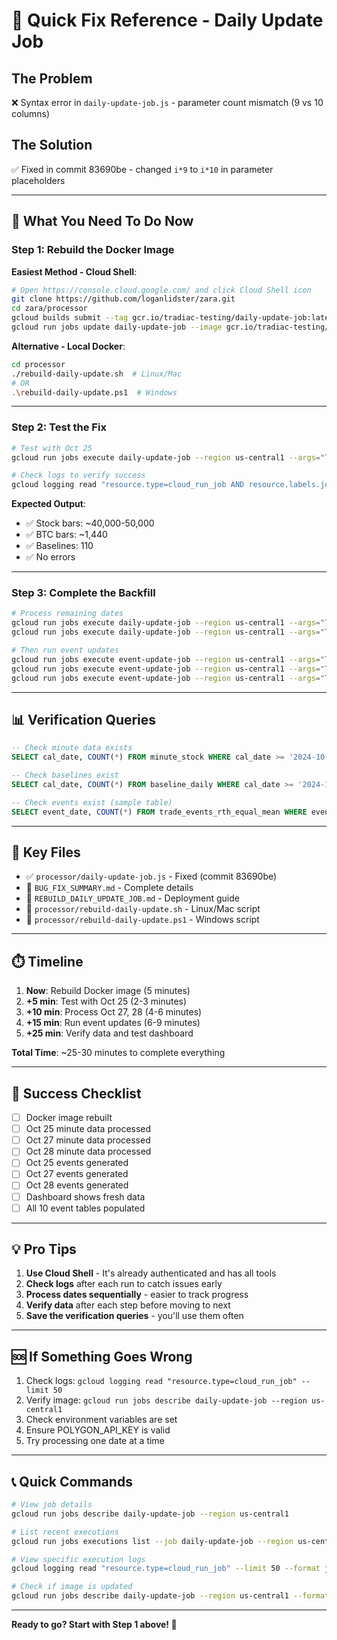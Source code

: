 # 🚀 Quick Fix Reference - Daily Update Job

## The Problem
❌ Syntax error in `daily-update-job.js` - parameter count mismatch (9 vs 10 columns)

## The Solution
✅ Fixed in commit 83690be - changed `i*9` to `i*10` in parameter placeholders

---

## 🎯 What You Need To Do Now

### Step 1: Rebuild the Docker Image

**Easiest Method - Cloud Shell**:
```bash
# Open https://console.cloud.google.com/ and click Cloud Shell icon
git clone https://github.com/loganlidster/zara.git
cd zara/processor
gcloud builds submit --tag gcr.io/tradiac-testing/daily-update-job:latest -f Dockerfile.daily-update .
gcloud run jobs update daily-update-job --image gcr.io/tradiac-testing/daily-update-job:latest --region us-central1
```

**Alternative - Local Docker**:
```bash
cd processor
./rebuild-daily-update.sh  # Linux/Mac
# OR
.\rebuild-daily-update.ps1  # Windows
```

---

### Step 2: Test the Fix

```bash
# Test with Oct 25
gcloud run jobs execute daily-update-job --region us-central1 --args="TARGET_DATE=2024-10-25"

# Check logs to verify success
gcloud logging read "resource.type=cloud_run_job AND resource.labels.job_name=daily-update-job" --limit 20
```

**Expected Output**:
- ✅ Stock bars: ~40,000-50,000
- ✅ BTC bars: ~1,440
- ✅ Baselines: 110
- ✅ No errors

---

### Step 3: Complete the Backfill

```bash
# Process remaining dates
gcloud run jobs execute daily-update-job --region us-central1 --args="TARGET_DATE=2024-10-27"
gcloud run jobs execute daily-update-job --region us-central1 --args="TARGET_DATE=2024-10-28"

# Then run event updates
gcloud run jobs execute event-update-job --region us-central1 --args="TARGET_DATE=2024-10-25"
gcloud run jobs execute event-update-job --region us-central1 --args="TARGET_DATE=2024-10-27"
gcloud run jobs execute event-update-job --region us-central1 --args="TARGET_DATE=2024-10-28"
```

---

## 📊 Verification Queries

```sql
-- Check minute data exists
SELECT cal_date, COUNT(*) FROM minute_stock WHERE cal_date >= '2024-10-24' GROUP BY cal_date ORDER BY cal_date;

-- Check baselines exist
SELECT cal_date, COUNT(*) FROM baseline_daily WHERE cal_date >= '2024-10-24' GROUP BY cal_date ORDER BY cal_date;

-- Check events exist (sample table)
SELECT event_date, COUNT(*) FROM trade_events_rth_equal_mean WHERE event_date >= '2024-10-24' GROUP BY event_date ORDER BY event_date;
```

---

## 📁 Key Files

- ✅ `processor/daily-update-job.js` - Fixed (commit 83690be)
- 📖 `BUG_FIX_SUMMARY.md` - Complete details
- 📖 `REBUILD_DAILY_UPDATE_JOB.md` - Deployment guide
- 🔧 `processor/rebuild-daily-update.sh` - Linux/Mac script
- 🔧 `processor/rebuild-daily-update.ps1` - Windows script

---

## ⏱️ Timeline

1. **Now**: Rebuild Docker image (5 minutes)
2. **+5 min**: Test with Oct 25 (2-3 minutes)
3. **+10 min**: Process Oct 27, 28 (4-6 minutes)
4. **+15 min**: Run event updates (6-9 minutes)
5. **+25 min**: Verify data and test dashboard

**Total Time**: ~25-30 minutes to complete everything

---

## 🎉 Success Checklist

- [ ] Docker image rebuilt
- [ ] Oct 25 minute data processed
- [ ] Oct 27 minute data processed
- [ ] Oct 28 minute data processed
- [ ] Oct 25 events generated
- [ ] Oct 27 events generated
- [ ] Oct 28 events generated
- [ ] Dashboard shows fresh data
- [ ] All 10 event tables populated

---

## 💡 Pro Tips

1. **Use Cloud Shell** - It's already authenticated and has all tools
2. **Check logs** after each run to catch issues early
3. **Process dates sequentially** - easier to track progress
4. **Verify data** after each step before moving to next
5. **Save the verification queries** - you'll use them often

---

## 🆘 If Something Goes Wrong

1. Check logs: `gcloud logging read "resource.type=cloud_run_job" --limit 50`
2. Verify image: `gcloud run jobs describe daily-update-job --region us-central1`
3. Check environment variables are set
4. Ensure POLYGON_API_KEY is valid
5. Try processing one date at a time

---

## 📞 Quick Commands

```bash
# View job details
gcloud run jobs describe daily-update-job --region us-central1

# List recent executions
gcloud run jobs executions list --job daily-update-job --region us-central1

# View specific execution logs
gcloud logging read "resource.type=cloud_run_job" --limit 50 --format json

# Check if image is updated
gcloud run jobs describe daily-update-job --region us-central1 --format="value(template.template.containers[0].image)"
```

---

**Ready to go? Start with Step 1 above! 🚀**